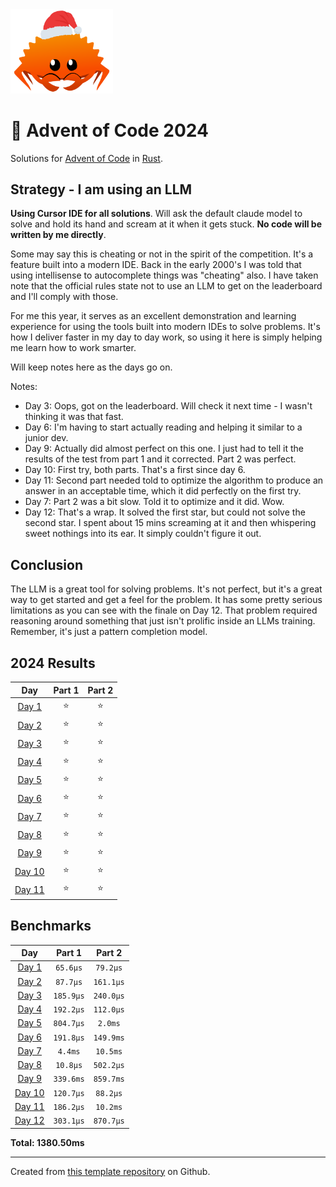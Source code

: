 <img src="./.assets/christmas_ferris.png" width="164">

# 🎄 Advent of Code 2024

Solutions for [Advent of Code](https://adventofcode.com/) in [Rust](https://www.rust-lang.org/).

## Strategy - I am using an LLM

**Using Cursor IDE for all solutions**. Will ask the default claude model to solve and hold its hand and scream at it when it gets stuck. **No code will be written by me directly**. 

Some may say this is cheating or not in the spirit of the competition. It's a feature built into a modern IDE. Back in the early 2000's I was told that using intellisense to autocomplete things was "cheating" also. I have taken note that the official rules state not to use an LLM to get on the leaderboard and I'll comply with those.

For me this year, it serves as an excellent demonstration and learning experience for using the tools built into modern IDEs to solve problems. It's how I deliver faster in my day to day work, so using it here is simply helping me learn how to work smarter.

Will keep notes here as the days go on.

Notes:
- Day 3: Oops, got on the leaderboard. Will check it next time - I wasn't thinking it was that fast.
- Day 6: I'm having to start actually reading and helping it similar to a junior dev.
- Day 9: Actually did almost perfect on this one.  I just had to tell it the results of the test from part 1 and it corrected.  Part 2 was perfect.
- Day 10: First try, both parts. That's a first since day 6.
- Day 11: Second part needed told to optimize the algorithm to produce an answer in an acceptable time, which it did perfectly on the first try.
- Day 7: Part 2 was a bit slow. Told it to optimize and it did. Wow.
- Day 12: That's a wrap. It solved the first star, but could not solve the second star. I spent about 15 mins screaming at it and then whispering sweet nothings into its ear. It simply couldn't figure it out.

## Conclusion

The LLM is a great tool for solving problems. It's not perfect, but it's a great way to get started and get a feel for the problem.
It has some pretty serious limitations as you can see with the finale on Day 12.  That problem required reasoning around something that just isn't prolific inside an LLMs training. Remember, it's just a pattern completion model.

<!--- advent_readme_stars table --->
## 2024 Results

| Day | Part 1 | Part 2 |
| :---: | :---: | :---: |
| [Day 1](https://adventofcode.com/2024/day/1) | ⭐ | ⭐ |
| [Day 2](https://adventofcode.com/2024/day/2) | ⭐ | ⭐ |
| [Day 3](https://adventofcode.com/2024/day/3) | ⭐ | ⭐ |
| [Day 4](https://adventofcode.com/2024/day/4) | ⭐ | ⭐ |
| [Day 5](https://adventofcode.com/2024/day/5) | ⭐ | ⭐ |
| [Day 6](https://adventofcode.com/2024/day/6) | ⭐ | ⭐ |
| [Day 7](https://adventofcode.com/2024/day/7) | ⭐ | ⭐ |
| [Day 8](https://adventofcode.com/2024/day/8) | ⭐ | ⭐ |
| [Day 9](https://adventofcode.com/2024/day/9) | ⭐ | ⭐ |
| [Day 10](https://adventofcode.com/2024/day/10) | ⭐ | ⭐ |
| [Day 11](https://adventofcode.com/2024/day/11) | ⭐ | ⭐ |
<!--- advent_readme_stars table --->

<!--- benchmarking table --->
## Benchmarks

| Day | Part 1 | Part 2 |
| :---: | :---: | :---:  |
| [Day 1](./src/bin/01.rs) | `65.6µs` | `79.2µs` |
| [Day 2](./src/bin/02.rs) | `87.7µs` | `161.1µs` |
| [Day 3](./src/bin/03.rs) | `185.9µs` | `240.0µs` |
| [Day 4](./src/bin/04.rs) | `192.2µs` | `112.0µs` |
| [Day 5](./src/bin/05.rs) | `804.7µs` | `2.0ms` |
| [Day 6](./src/bin/06.rs) | `191.8µs` | `149.9ms` |
| [Day 7](./src/bin/07.rs) | `4.4ms` | `10.5ms` |
| [Day 8](./src/bin/08.rs) | `10.8µs` | `502.2µs` |
| [Day 9](./src/bin/09.rs) | `339.6ms` | `859.7ms` |
| [Day 10](./src/bin/10.rs) | `120.7µs` | `88.2µs` |
| [Day 11](./src/bin/11.rs) | `186.2µs` | `10.2ms` |
| [Day 12](./src/bin/12.rs) | `303.1µs` | `870.7µs` |

**Total: 1380.50ms**
<!--- benchmarking table --->

---

Created from [this template repository](https://github.com/fspoettel/advent-of-code-rust) on Github.
